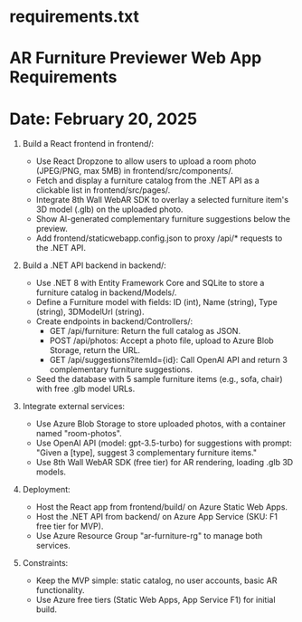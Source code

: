 # requirements.txt
# AR Furniture Previewer Web App Requirements
# Date: February 20, 2025

1. Build a React frontend in frontend/:
   - Use React Dropzone to allow users to upload a room photo (JPEG/PNG, max 5MB) in frontend/src/components/.
   - Fetch and display a furniture catalog from the .NET API as a clickable list in frontend/src/pages/.
   - Integrate 8th Wall WebAR SDK to overlay a selected furniture item's 3D model (.glb) on the uploaded photo.
   - Show AI-generated complementary furniture suggestions below the preview.
   - Add frontend/staticwebapp.config.json to proxy /api/* requests to the .NET API.

2. Build a .NET API backend in backend/:
   - Use .NET 8 with Entity Framework Core and SQLite to store a furniture catalog in backend/Models/.
   - Define a Furniture model with fields: ID (int), Name (string), Type (string), 3DModelUrl (string).
   - Create endpoints in backend/Controllers/:
     - GET /api/furniture: Return the full catalog as JSON.
     - POST /api/photos: Accept a photo file, upload to Azure Blob Storage, return the URL.
     - GET /api/suggestions?itemId={id}: Call OpenAI API and return 3 complementary furniture suggestions.
   - Seed the database with 5 sample furniture items (e.g., sofa, chair) with free .glb model URLs.

3. Integrate external services:
   - Use Azure Blob Storage to store uploaded photos, with a container named "room-photos".
   - Use OpenAI API (model: gpt-3.5-turbo) for suggestions with prompt: "Given a [type], suggest 3 complementary furniture items."
   - Use 8th Wall WebAR SDK (free tier) for AR rendering, loading .glb 3D models.

4. Deployment:
   - Host the React app from frontend/build/ on Azure Static Web Apps.
   - Host the .NET API from backend/ on Azure App Service (SKU: F1 free tier for MVP).
   - Use Azure Resource Group "ar-furniture-rg" to manage both services.

5. Constraints:
   - Keep the MVP simple: static catalog, no user accounts, basic AR functionality.
   - Use Azure free tiers (Static Web Apps, App Service F1) for initial build.